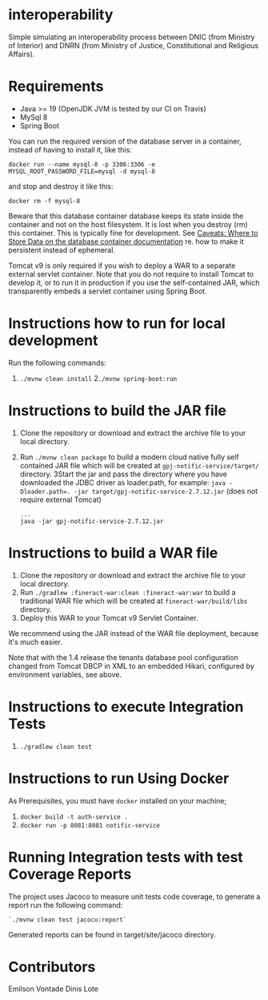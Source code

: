 # interoperability

Simple simulating an interoperability process between DNIC (from Ministry of Interior) and DNRN (from Ministry of Justice, Constitutional and Religious Affairs).

# Requirements

- Java >= 19 (OpenJDK JVM is tested by our CI on Travis)
- MySql 8
- Spring Boot

You can run the required version of the database server in a container, instead of having to install it, like this:

    docker run --name mysql-8 -p 3306:3306 -e MYSQL_ROOT_PASSWORD_FILE=mysql -d mysql-8

and stop and destroy it like this:

    docker rm -f mysql-8

Beware that this database container database keeps its state inside the container and not on the host filesystem. It is lost when you destroy (rm) this container. This is typically fine for development. See [Caveats: Where to Store Data on the database container documentation](https://hub.docker.com/_/mariadb) re. how to make it persistent instead of ephemeral.

Tomcat v9 is only required if you wish to deploy a WAR to a separate external servlet container. Note that you do not require to install Tomcat to develop it, or to run it in production if you use the self-contained JAR, which transparently embeds a servlet container using Spring Boot.

# Instructions how to run for local development

Run the following commands:

1. `./mvnw clean install`
   2`./mvnw spring-boot:run`

# Instructions to build the JAR file

1.  Clone the repository or download and extract the archive file to your local directory.
2.  Run `./mvnw clean package` to build a modern cloud native fully self contained JAR file which will be created at `gpj-notific-service/target/` directory.
    3Start the jar and pass the directory where you have downloaded the JDBC driver as loader.path, for example: `java -Dloader.path=. -jar target/gpj-notific-service-2.7.12.jar` (does not require external Tomcat)

        ...
        java -jar gpj-notific-service-2.7.12.jar

# Instructions to build a WAR file

1. Clone the repository or download and extract the archive file to your local directory.
2. Run `./gradlew :fineract-war:clean :fineract-war:war` to build a traditional WAR file which will be created at `fineract-war/build/libs` directory.
3. Deploy this WAR to your Tomcat v9 Servlet Container.

We recommend using the JAR instead of the WAR file deployment, because it's much easier.

Note that with the 1.4 release the tenants database pool configuration changed from Tomcat DBCP in XML to an embedded Hikari, configured by environment variables, see above.

# Instructions to execute Integration Tests

1. `./gradlew clean test`

# Instructions to run Using Docker

As Prerequisites, you must have `docker` installed on your machine;

1. `docker build -t auth-service .`
2. `docker run -p 8081:8081 notific-service`

# Running Integration tests with test Coverage Reports

The project uses Jacoco to measure unit tests code coverage, to generate a report run the following command:

    `./mvnw clean test jacoco:report`

Generated reports can be found in target/site/jacoco directory.

# Contributors

Emilson Vontade
Dinis Lote

